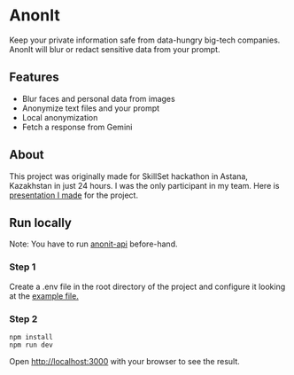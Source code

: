 # AnonIt
Keep your private information safe from data-hungry big-tech companies.
AnonIt will blur or redact sensitive data from your prompt.

## Features
- Blur faces and personal data from images
- Anonymize text files and your prompt
- Local anonymization
- Fetch a response from Gemini

## About
This project was originally made for SkillSet hackathon in Astana, Kazakhstan in just 24 hours.
I was the only participant in my team.
Here is [presentation I made](https://www.canva.com/design/DAGnw61tAB8/RzucR-aRFHnSwxmcmu-1pg/edit?utm_content=DAGnw61tAB8&utm_campaign=designshare&utm_medium=link2&utm_source=sharebutton) for the project.

## Run locally
Note: You have to run [anonit-api](https://github.com/Qonus/anonit-api) before-hand.

### Step 1
Create a .env file in the root directory of the project and configure it looking at the [example file.](https://github.com/Qonus/anonit/blob/master/.env.example)

### Step 2
```
npm install
npm run dev
```

Open [http://localhost:3000](http://localhost:3000) with your browser to see the result.


